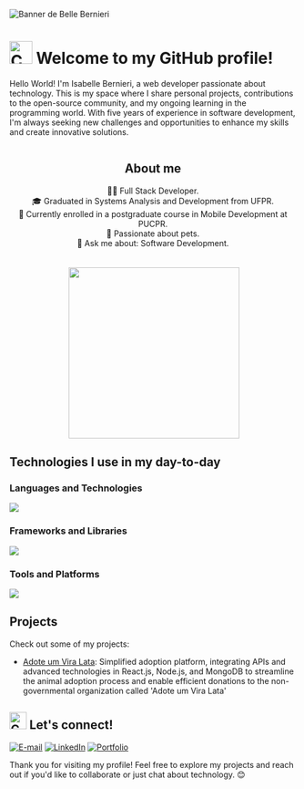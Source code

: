 
![Banner de Belle Bernieri](https://github.com/user-attachments/assets/a430d56a-00c0-41a8-9a90-434078f21941)

# <img src="https://github.com/Tarikul-Islam-Anik/Animated-Fluent-Emojis/blob/master/Emojis/Hand%20gestures/Heart%20Hands%20Light%20Skin%20Tone.png" alt="Cowboy Hat Face" width="40" height="40" /> Welcome to my GitHub profile!

Hello World! I'm Isabelle Bernieri, a web developer passionate about technology. This is my space where I share personal projects, contributions to the open-source community, and my ongoing learning in the programming world. With five years of experience in software development, I'm always seeking new challenges and opportunities to enhance my skills and create innovative solutions.

<div style="display: flex; flex-direction: column-reverse; align-items: center; text-align: center;">
  <img class="responsive-image" align="right" style="max-width: 100%; height: auto; margin-top: 20px;" width="300" src="https://github.com/Anmol-Baranwal/Cool-GIFs-For-GitHub/assets/74038190/f5d2d866-d25c-4873-8d82-425d2c62fc2e" />
  <div>
    <h2>About me</h2>
    <ul style="list-style: none; padding: 0;">
      <li>👩‍💻 Full Stack Developer.</li>
      <li>🎓 Graduated in Systems Analysis and Development from UFPR.</li>
      <li>🌱 Currently enrolled in a postgraduate course in Mobile Development at PUCPR.</li>
      <li>🐾 Passionate about pets.</li>
      <li>💬 Ask me about: Software Development.</li>
    </ul>
  </div>
</div>

## Technologies I use in my day-to-day

### Languages and Technologies
<a href="https://skillicons.dev">
  <img src="https://skillicons.dev/icons?i=js,ts,html,css,cs,kotlin" />
</a>

### Frameworks and Libraries
<a href="https://skillicons.dev">
  <img src="https://skillicons.dev/icons?i=react,nextjs,nodejs,express,mongodb,postgres,firebase,bootstrap" />
</a>

### Tools and Platforms
<a href="https://skillicons.dev">
  <img src="https://skillicons.dev/icons?i=github,docker,aws,vercel,figma,npm,postman,androidstudio,notion" />
</a>

## Projects

Check out some of my projects:

- [Adote um Vira Lata](https://github.com/belleb23/adote-mern): Simplified adoption platform, integrating APIs and advanced technologies in React.js, Node.js, and MongoDB to streamline the animal adoption process and enable efficient donations to the non-governmental organization called 'Adote um Vira Lata'
  

## <img src="https://github.com/Tarikul-Islam-Anik/Animated-Fluent-Emojis/blob/master/Emojis/Smilies/Smiling%20Face.png" alt="Cowboy Hat Face" width="30" height="30" /> Let's connect!
[![E-mail](https://img.shields.io/badge/-Email-000?style=for-the-badge&logo=microsoft-outlook&logoColor=FF00F6&color:FFF)](mailto:bellebernieri@gmail.com)
[![LinkedIn](https://img.shields.io/badge/-LinkedIn-000?style=for-the-badge&logo=linkedin&logoColor=FF00F6&color:FFF)](https://www.linkedin.com/in/isabelle-bernieri-dev/)
[![Portfolio](https://img.shields.io/badge/Portfolio-000?style=for-the-badge&logo=todoist&logoColor=FF00F6&color:FFF)](https://www.bellebernieri.com/)

Thank you for visiting my profile! Feel free to explore my projects and reach out if you'd like to collaborate or just chat about technology. 😊
